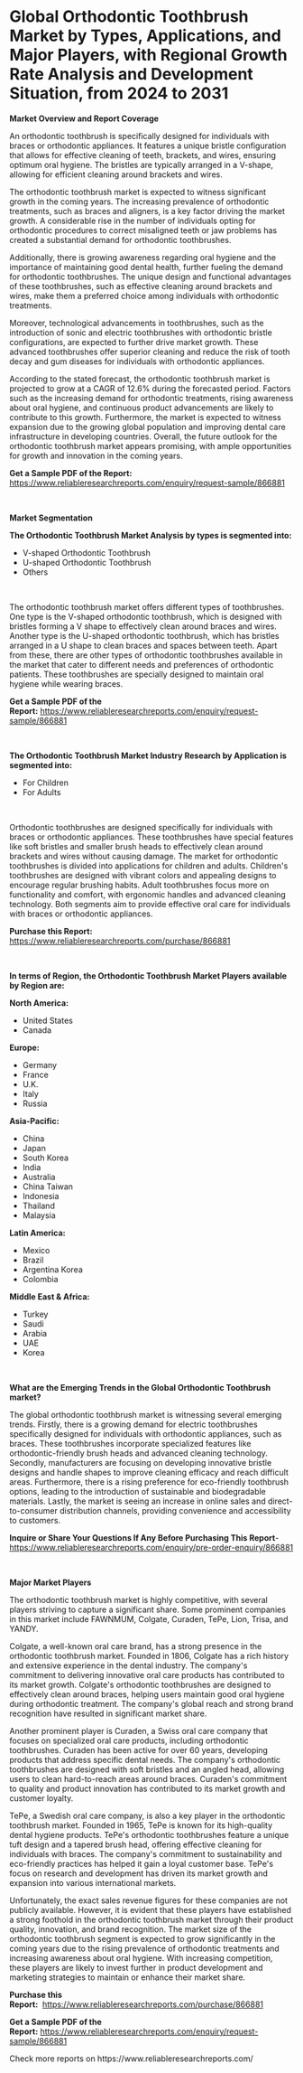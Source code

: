 <p><h1>Global Orthodontic Toothbrush Market by Types, Applications, and Major Players, with Regional Growth Rate Analysis and Development Situation, from 2024 to 2031</h1></p><p><strong>Market Overview and Report Coverage</strong></p>
<p><p>An orthodontic toothbrush is specifically designed for individuals with braces or orthodontic appliances. It features a unique bristle configuration that allows for effective cleaning of teeth, brackets, and wires, ensuring optimum oral hygiene. The bristles are typically arranged in a V-shape, allowing for efficient cleaning around brackets and wires.</p><p>The orthodontic toothbrush market is expected to witness significant growth in the coming years. The increasing prevalence of orthodontic treatments, such as braces and aligners, is a key factor driving the market growth. A considerable rise in the number of individuals opting for orthodontic procedures to correct misaligned teeth or jaw problems has created a substantial demand for orthodontic toothbrushes.</p><p>Additionally, there is growing awareness regarding oral hygiene and the importance of maintaining good dental health, further fueling the demand for orthodontic toothbrushes. The unique design and functional advantages of these toothbrushes, such as effective cleaning around brackets and wires, make them a preferred choice among individuals with orthodontic treatments.</p><p>Moreover, technological advancements in toothbrushes, such as the introduction of sonic and electric toothbrushes with orthodontic bristle configurations, are expected to further drive market growth. These advanced toothbrushes offer superior cleaning and reduce the risk of tooth decay and gum diseases for individuals with orthodontic appliances.</p><p>According to the stated forecast, the orthodontic toothbrush market is projected to grow at a CAGR of 12.6% during the forecasted period. Factors such as the increasing demand for orthodontic treatments, rising awareness about oral hygiene, and continuous product advancements are likely to contribute to this growth. Furthermore, the market is expected to witness expansion due to the growing global population and improving dental care infrastructure in developing countries. Overall, the future outlook for the orthodontic toothbrush market appears promising, with ample opportunities for growth and innovation in the coming years.</p></p>
<p><strong>Get a Sample PDF of the Report:</strong> <a href="https://www.reliableresearchreports.com/enquiry/request-sample/866881">https://www.reliableresearchreports.com/enquiry/request-sample/866881</a></p>
<p>&nbsp;</p>
<p><strong>Market Segmentation</strong></p>
<p><strong>The Orthodontic Toothbrush Market Analysis by types is segmented into:</strong></p>
<p><ul><li>V-shaped Orthodontic Toothbrush</li><li>U-shaped Orthodontic Toothbrush</li><li>Others</li></ul></p>
<p>&nbsp;</p>
<p><p>The orthodontic toothbrush market offers different types of toothbrushes. One type is the V-shaped orthodontic toothbrush, which is designed with bristles forming a V shape to effectively clean around braces and wires. Another type is the U-shaped orthodontic toothbrush, which has bristles arranged in a U shape to clean braces and spaces between teeth. Apart from these, there are other types of orthodontic toothbrushes available in the market that cater to different needs and preferences of orthodontic patients. These toothbrushes are specially designed to maintain oral hygiene while wearing braces.</p></p>
<p><strong>Get a Sample PDF of the Report:</strong>&nbsp;<a href="https://www.reliableresearchreports.com/enquiry/request-sample/866881">https://www.reliableresearchreports.com/enquiry/request-sample/866881</a></p>
<p>&nbsp;</p>
<p><strong>The Orthodontic Toothbrush Market Industry Research by Application is segmented into:</strong></p>
<p><ul><li>For Children</li><li>For Adults</li></ul></p>
<p>&nbsp;</p>
<p><p>Orthodontic toothbrushes are designed specifically for individuals with braces or orthodontic appliances. These toothbrushes have special features like soft bristles and smaller brush heads to effectively clean around brackets and wires without causing damage. The market for orthodontic toothbrushes is divided into applications for children and adults. Children's toothbrushes are designed with vibrant colors and appealing designs to encourage regular brushing habits. Adult toothbrushes focus more on functionality and comfort, with ergonomic handles and advanced cleaning technology. Both segments aim to provide effective oral care for individuals with braces or orthodontic appliances.</p></p>
<p><strong>Purchase this Report:</strong>&nbsp; <a href="https://www.reliableresearchreports.com/purchase/866881">https://www.reliableresearchreports.com/purchase/866881</a></p>
<p>&nbsp;</p>
<p><strong>In terms of Region, the Orthodontic Toothbrush Market Players available by Region are:</strong></p>
<p>
    <p> <strong> North America: </strong>
        <ul>
            <li>United States</li>
            <li>Canada</li>
        </ul>
        </p> 
    <p> <strong> Europe: </strong>
        <ul>
            <li>Germany</li>
            <li>France</li>
            <li>U.K.</li>
            <li>Italy</li>
            <li>Russia</li>
        </ul>
        </p> 
    <p> <strong> Asia-Pacific: </strong>
        <ul>
            <li>China</li>
            <li>Japan</li>
            <li>South Korea</li>
            <li>India</li>
            <li>Australia</li>
            <li>China Taiwan</li>
            <li>Indonesia</li>
            <li>Thailand</li>
            <li>Malaysia</li>
        </ul>
        </p> 
    <p> <strong> Latin America: </strong>
        <ul>
            <li>Mexico</li>
            <li>Brazil</li>
            <li>Argentina Korea</li>
            <li>Colombia</li>
        </ul>
        </p> 
    <p> <strong> Middle East & Africa: </strong>
        <ul>
            <li>Turkey</li>
            <li>Saudi</li>
            <li>Arabia</li>
            <li>UAE</li>
            <li>Korea</li>
        </ul>
    </p>
    </p>
<p>&nbsp;</p>
<p><strong>What are the Emerging Trends in the Global Orthodontic Toothbrush market?</strong></p>
<p><p>The global orthodontic toothbrush market is witnessing several emerging trends. Firstly, there is a growing demand for electric toothbrushes specifically designed for individuals with orthodontic appliances, such as braces. These toothbrushes incorporate specialized features like orthodontic-friendly brush heads and advanced cleaning technology. Secondly, manufacturers are focusing on developing innovative bristle designs and handle shapes to improve cleaning efficacy and reach difficult areas. Furthermore, there is a rising preference for eco-friendly toothbrush options, leading to the introduction of sustainable and biodegradable materials. Lastly, the market is seeing an increase in online sales and direct-to-consumer distribution channels, providing convenience and accessibility to customers.</p></p>
<p><strong>Inquire or Share Your Questions If Any Before Purchasing This Report</strong>- <a href="https://www.reliableresearchreports.com/enquiry/pre-order-enquiry/866881">https://www.reliableresearchreports.com/enquiry/pre-order-enquiry/866881</a></p>
<p>&nbsp;</p>
<p><strong>Major Market Players</strong></p>
<p><p>The orthodontic toothbrush market is highly competitive, with several players striving to capture a significant share. Some prominent companies in this market include FAWNMUM, Colgate, Curaden, TePe, Lion, Trisa, and YANDY.</p><p>Colgate, a well-known oral care brand, has a strong presence in the orthodontic toothbrush market. Founded in 1806, Colgate has a rich history and extensive experience in the dental industry. The company's commitment to delivering innovative oral care products has contributed to its market growth. Colgate's orthodontic toothbrushes are designed to effectively clean around braces, helping users maintain good oral hygiene during orthodontic treatment. The company's global reach and strong brand recognition have resulted in significant market share.</p><p>Another prominent player is Curaden, a Swiss oral care company that focuses on specialized oral care products, including orthodontic toothbrushes. Curaden has been active for over 60 years, developing products that address specific dental needs. The company's orthodontic toothbrushes are designed with soft bristles and an angled head, allowing users to clean hard-to-reach areas around braces. Curaden's commitment to quality and product innovation has contributed to its market growth and customer loyalty.</p><p>TePe, a Swedish oral care company, is also a key player in the orthodontic toothbrush market. Founded in 1965, TePe is known for its high-quality dental hygiene products. TePe's orthodontic toothbrushes feature a unique tuft design and a tapered brush head, offering effective cleaning for individuals with braces. The company's commitment to sustainability and eco-friendly practices has helped it gain a loyal customer base. TePe's focus on research and development has driven its market growth and expansion into various international markets.</p><p>Unfortunately, the exact sales revenue figures for these companies are not publicly available. However, it is evident that these players have established a strong foothold in the orthodontic toothbrush market through their product quality, innovation, and brand recognition. The market size of the orthodontic toothbrush segment is expected to grow significantly in the coming years due to the rising prevalence of orthodontic treatments and increasing awareness about oral hygiene. With increasing competition, these players are likely to invest further in product development and marketing strategies to maintain or enhance their market share.</p></p>
<p><strong>Purchase this Report:</strong>&nbsp;&nbsp;<a href="https://www.reliableresearchreports.com/purchase/866881">https://www.reliableresearchreports.com/purchase/866881</a></p>
<p></p>
<p><strong>Get a Sample PDF of the Report:</strong>&nbsp;<a href="https://www.reliableresearchreports.com/enquiry/request-sample/866881">https://www.reliableresearchreports.com/enquiry/request-sample/866881</a></p>
<p>Check more reports on https://www.reliableresearchreports.com/</p>